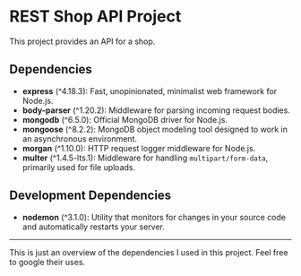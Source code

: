 # REST Shop API Project

This project provides an API for a shop.

## Dependencies

- **express** (^4.18.3): Fast, unopinionated, minimalist web framework for Node.js.
- **body-parser** (^1.20.2): Middleware for parsing incoming request bodies.
- **mongodb** (^6.5.0): Official MongoDB driver for Node.js.
- **mongoose** (^8.2.2): MongoDB object modeling tool designed to work in an asynchronous environment.
- **morgan** (^1.10.0): HTTP request logger middleware for Node.js.
- **multer** (^1.4.5-lts.1): Middleware for handling `multipart/form-data`, primarily used for file uploads.

## Development Dependencies

- **nodemon** (^3.1.0): Utility that monitors for changes in your source code and automatically restarts your server.

---

This is just an overview of the dependencies I used in this project. Feel free to google their uses.